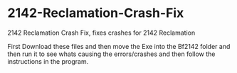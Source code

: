 # 2142-Reclamation-Crash-Fix
2142 Reclamation Crash Fix, fixes crashes for 2142 Reclamation

First Download these files and then move the Exe into the Bf2142 folder and then run it to see whats causing the errors/crashes and then follow the instructions in the program.

